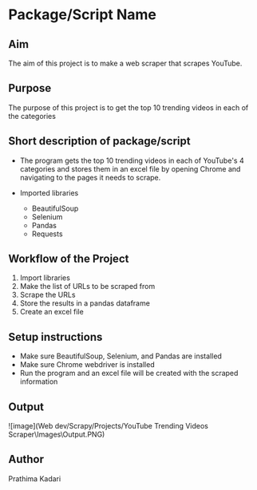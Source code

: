 # Package/Script Name

## Aim

The aim of this project is to make a web scraper that scrapes YouTube.

## Purpose

The purpose of this project is to get the top 10 trending videos in each of the categories

## Short description of package/script

- The program gets the top 10 trending videos in each of YouTube's 4 categories and stores them in an excel file by opening Chrome and navigating to the pages it needs to scrape.

- Imported libraries 
    - BeautifulSoup
    - Selenium
    - Pandas
    - Requests

## Workflow of the Project

1. Import libraries
2. Make the list of URLs to be scraped from
3. Scrape the URLs
4. Store the results in a pandas dataframe
5. Create an excel file

## Setup instructions

- Make sure BeautifulSoup, Selenium, and Pandas are installed
- Make sure Chrome webdriver is installed
- Run the program and an excel file will be created with the scraped information

## Output

![image](Web dev/Scrapy/Projects/YouTube Trending Videos Scraper\Images\Output.PNG)

## Author

Prathima Kadari
